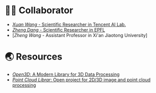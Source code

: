 # 🧑‍💻 Collaborator

- [*Xuan Wang* - Scientific Researcher in Tencent AI Lab.](https://xuanwangvc.github.io/)
- [*Zheng Dang* - Scientific Researcher in EPFL](https://people.epfl.ch/zheng.dang?lang=en)
- [*Zheng Wang* - Assistant Professor in Xi'an Jiaotong University]

# 🌏 Resources

- [*Open3D*: A Modern Library for 3D Data Processing](http://www.open3d.org)
- [*Point Cloud Librar*:  Open project for 2D/3D image and point cloud processing](https://pointclouds.org/)
